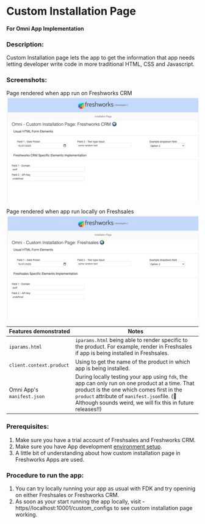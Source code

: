 # Custom Installation Page

#### For Omni App Implementation

### Description:

Custom Installation page lets the app to get the information that app needs
letting developer write code in more traditional HTML, CSS and Javascript.

### Screenshots:

Page rendered when app run on Freshworks CRM
![freshworks crm Omni page](./screenshots/fcrmOmniPage.png)

Page rendered when app run locally on Freshsales
![freshworks crm Omni page](./screenshots/freshsalesOmniPage.png)

| Features demonstrated      | Notes                                                                                                                                                                                                                                                      |
| -------------------------- | ---------------------------------------------------------------------------------------------------------------------------------------------------------------------------------------------------------------------------------------------------------- |
| `iparams.html`             | `iparams.html` being able to render specific to the product. For example, render in Freshsales if app is being installed in Freshsales.                                                                                                                    |
| `client.context.product`   | Using to get the name of the product in which app is being installed.                                                                                                                                                                                      |
| Omni App's `manifest.json` | During locally testing your app using `fdk`, the app can only run on one product at a time. That product is the one which comes first in the `product` attribute of `manifest.json`file. (👣 Although sounds weird, we will fix this in future releases!!) |

### Prerequisites:

1. Make sure you have a trial account of Freshsales and Freshworks CRM.
2. Make sure you have App development
   [environment setup](https://community.developers.freshworks.com/t/what-are-the-prerequisites-to-install-the-freshworks-cli/234).
3. A little bit of understanding about how custom installation page in
   Freshworks Apps are used.

### Procedure to run the app:

1. You can try locally running your app as usual with FDK and try openinig on
   either Freshsales or Freshworks CRM.
2. As soon as your start running the app locally, visit -
   https//localhost:10001/custom_configs to see custom installation page
   working.
